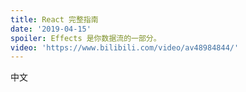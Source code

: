 ```yaml
---
title: React 完整指南
date: '2019-04-15'
spoiler: Effects 是你数据流的一部分。
video: 'https://www.bilibili.com/video/av48984844/'
---
```



中文
